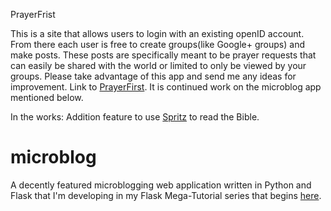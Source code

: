 PrayerFrist

This is a site that allows users to login with an existing openID account.  From there each user is free to create groups(like Google+ groups) and make posts.  These posts are specifically meant to be prayer requests that can easily be shared with the world or limited to only be viewed by your groups.  Please take advantage of this app and send me any ideas for improvement.  Link to [PrayerFirst](http://172.245.128.156).  It is continued work on the microblog app mentioned below.

In the works:
Addition feature to use [Spritz](http://www.spritzinc.com/) to read the Bible. 

microblog
=========

A decently featured microblogging web application written in Python and Flask that I'm developing in my Flask Mega-Tutorial series that begins [here](http://blog.miguelgrinberg.com/post/the-flask-mega-tutorial-part-i-hello-world).

